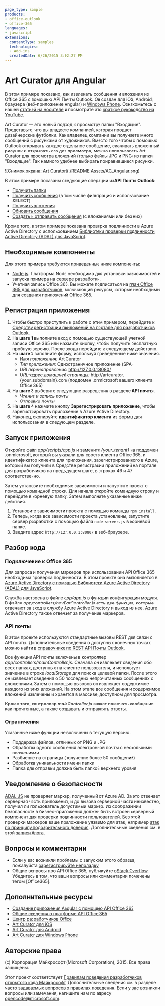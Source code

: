 ```yaml
---
page_type: sample
products:
- office-outlook
- office-365
languages:
- javascript
extensions:
  contentType: samples
  technologies:
  - Add-ins
  createdDate: 6/26/2015 3:02:27 PM
---
```

# Art Curator для Angular 

В этом примере показано, как извлекать сообщения и вложения из Office 365 с помощью API Почты Outlook. Он создан для [iOS](https://github.com/OfficeDev/O365-iOS-ArtCurator), [Android](https://github.com/OfficeDev/O365-Android-ArtCurator), браузера (веб-приложение Angular) и [Windows Phone](https://github.com/OfficeDev/O365-WinPhone-ArtCurator). Ознакомьтесь с нашей [статьей на носителе](https://medium.com/office-app-development) и посмотрите это [краткое руководство на YouTube](https://www.youtube.com/watch?v=M88A6VB9IIw&feature=youtu.be).

Art Curator — это новый подход к просмотру папки "Входящие". Представьте, что вы владеете компанией, которая продает дизайнерские футболки. Как владелец компании вы получаете много сообщений с рисунками от художников. Вместо того чтобы с помощью Outlook открывать каждое отдельное сообщение, скачивать вложенный рисунок и открывать его для просмотра, можно использовать Art Curator для просмотра вложений (только файлы JPG и PNG) из папки "Входящие". Так намного удобнее выбирать понравившиеся рисунки.

[![Снимок экрана: Art Curator](./README Assets/AC_Angular.png)](https://youtu.be/4LOvkweDfhY "Щелкните, чтобы просмотреть пример в действии.")

В этом примере показаны следующие операции из**API Почты Outlook**:
* [Получить папки](https://msdn.microsoft.com/office/office365/APi/mail-rest-operations#GetFolders)
* [Получить сообщения](https://msdn.microsoft.com/office/office365/APi/mail-rest-operations#Getmessages) (в том числе фильтрация и использование SELECT)
* [Получить вложения](https://msdn.microsoft.com/office/office365/APi/mail-rest-operations#GetAttachments)
* [Обновить сообщения](https://msdn.microsoft.com/office/office365/APi/mail-rest-operations#Updatemessages)
* [Создать и отправить сообщения](https://msdn.microsoft.com/office/office365/APi/mail-rest-operations#Sendmessages) (с вложениями или без них) 

Кроме того, в этом примере показана проверка подлинности в Azure Active Directory с использованием [Библиотеки проверки подлинности Active Directory (ADAL) для JavaScript](https://github.com/AzureAD/azure-activedirectory-library-for-js).

<a name="prerequisites"></a>
## Необходимые компоненты

Для этого примера требуются приведенные ниже компоненты:
* [Node.js](https://nodejs.org/). Платформа Node необходима для установки зависимостей и запуска примера на сервере разработки.
* Учетная запись Office 365. Вы можете подписаться на [план Office 365 для разработчиков](http://aka.ms/ro9c62), включающий ресурсы, которые необходимы для создания приложений Office 365.

<a name="configure"></a>
## Регистрация приложения

1. Чтобы быстро приступить к работе с этим примером, перейдите к [Средству регистрации приложений на портале для разработчиков Outlook](https://dev.outlook.com/appregistration).
2. На **шаге 1** выполните вход с помощью существующей учетной записи Office 365 или нажмите кнопку, чтобы получить бесплатную пробную версию. После входа перейдите к следующему действию.
3. На **шаге 2** заполните форму, используя приведенные ниже значения.
	* *Имя приложения:* Art Curator
	* *Тип приложения:* Одностраничное приложение (SPA)
	* *URI перенаправления:* http://127.0.0.1:8080/
	* *URL-адрес домашней страницы:* http://artcurator.{your_subdomain}.com (поддомен .onmicrosoft вашего клиента Office 365)
4. На **шаге 3** выберите следующие разрешения в разделе **API почты**.
	* *Чтение и запись почты*
	* *Отправка почты*
5. На **шаге 4** нажмите кнопку **Зарегистрировать приложение**, чтобы зарегистрировать приложение в Azure Active Directory.
6. Наконец, скопируйте **идентификатор клиента** из формы для использования в следующем разделе.

<a name="run"></a>
## Запуск приложения

Откройте файл *app/scripts/app.js* и замените *{your_tenant}* на поддомен .onmicrosoft, который вы указали для своего клиента Office 365, и идентификатор клиента для приложения, зарегистрированного в Azure, который вы получили в Средстве регистрации приложений на портале для разработчиков на предыдущем шаге, в строках 46 и 47 соответственно. 

Затем установите необходимые зависимости и запустите проект с помощью командной строки. Для начала откройте командную строку и перейдите в корневую папку. Затем выполните указанные ниже действия.

1. Установите зависимости проекта с помощью команды ```npm install```.
2. Теперь, когда все зависимости проекта установлены, запустите сервер разработки с помощью файла ```node server.js``` в корневой папке.
3. Введите адрес ```http://127.0.0.1:8080/``` в веб-браузере.

<a name="understand"></a>
## Разбор кода

### Подключение к Office 365

Для запроса и получения маркеров при использовании API Office 365 необходима проверка подлинности. В этом проекте она выполняется в [Azure Active Directory с помощью Библиотеки Azure Active Directory (ADAL) для JavaScript](https://github.com/AzureAD/azure-activedirectory-library-for-js).

Служба настроена в файле *app/app.js* в функции конфигурации модуля. В файле *app/controllers/navBarController.js* есть две функции, которые отвечают за вход в службу Azure Active Directory и выход из нее. Azure Active Directory также отвечает за получение маркеров. 

### API почты

В этом проекте используются стандартные вызовы REST для связи с API почты. Дополнительные сведения о доступных конечных точках можно найти в [справочнике по REST API Почты Outlook](https://msdn.microsoft.com/en-us/office/office365/api/mail-rest-operations).

Все функции API почты включены в контроллер *app/controllers/mainController.js*. Сначала он извлекает сведения обо всех папках, доступных на клиенте пользователя, и использует значение в строке *localStorage* для поиска целевой папки. После этого он извлекает сведения о 50 последних непрочитанных сообщениях с вложениями. Затем с помощью вызовов он извлекает содержимое каждого из этих вложений. На этом этапе все сообщения и содержимое вложений извлечены и хранятся в массиве, доступном для просмотра.

Кроме того, контроллер *mainController.js* может помечать сообщения как прочтенные, а также создавать и отправлять ответы. 

### Ограничения

Указанные ниже функции не включены в текущую версию.

* Поддержка файлов, отличных от PNG и JPG
* Обработка одного сообщения электронной почты с несколькими вложениями
* Разбиение на страницы (получение более 50 сообщений)
* Обработка уникальности имени папки
* Папка для отправки должна быть папкой верхнего уровня

## Уведомление о безопасности
[ADAL JS](https://github.com/AzureAD/azure-activedirectory-library-for-js) не проверяет маркер, полученный от Azure AD. За это отвечает серверная часть приложения, и до вызова серверной части неизвестно, получил ли пользователь допустимый маркер. Из соображений безопасности в бизнес-приложения должен быть встроен серверный компонент для проверки подлинности пользователей. Без этой проверки маркеров ваше приложение уязвимо для атак, например [атак по принципу подозрительного доверия](https://en.wikipedia.org/wiki/Confused_deputy_problem). Дополнительные сведения см. в этой [записи блога](http://www.cloudidentity.com/blog/2015/02/19/introducing-adal-js-v1/).

<a name="questions-and-comments"></a>
## Вопросы и комментарии

- Если у вас возникли проблемы с запуском этого образца, пожалуйста [зарегистрируйте неполадку](https://github.com/OfficeDev/O365-Angular-ArtCurator/issues).
- Общие вопросы про API Office 365, публикуйте в[Stack Overflow](http://stackoverflow.com/). Убедитесь в том, что ваши вопросы или комментарии помечены тегом \[Office365].
  
<a name="additional-resources"></a>
## Дополнительные ресурсы

* [Создание приложения Angular с помощью API Office 365](http://aka.ms/get-started-with-js)
* [Общие сведения о платформе API Office 365](http://msdn.microsoft.com/office/office365/howto/platform-development-overview)
* [Центр разработчиков Office](http://dev.office.com/)
* [Art Curator для iOS](https://github.com/OfficeDev/O365-iOS-ArtCurator)
* [Art Curator для Android](https://github.com/OfficeDev/O365-Android-ArtCurator)
* [Art Curator для Windows Phone](https://github.com/OfficeDev/O365-WinPhone-ArtCurator)

## Авторские права
(c) Корпорация Майкрософт (Microsoft Corporation), 2015. Все права защищены.


Этот проект соответствует [Правилам поведения разработчиков открытого кода Майкрософт](https://opensource.microsoft.com/codeofconduct/). Дополнительные сведения см. в разделе [часто задаваемых вопросов о правилах поведения](https://opensource.microsoft.com/codeofconduct/faq/). Если у вас возникли вопросы или замечания, напишите нам по адресу [opencode@microsoft.com](mailto:opencode@microsoft.com).
